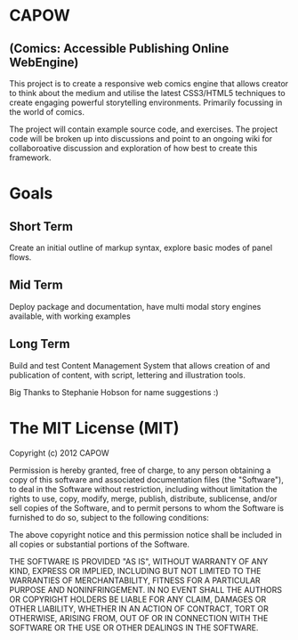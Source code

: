 CAPOW 
==
(Comics: Accessible Publishing Online WebEngine)
--
This project is to create a responsive web comics engine that allows creator to think about the medium and utilise the latest CSS3/HTML5 techniques to create engaging powerful storytelling environments. Primarily focussing in the world of comics.

The project will contain example source code, and exercises. The project code will be broken up into discussions and point to an ongoing wiki for collaboroative discussion and exploration of how best to create this framework.

Goals
==
Short Term
--
Create an initial outline of markup syntax, explore basic modes of panel flows.

Mid Term
--
Deploy package and documentation, have multi modal story engines available, with working examples

Long Term
--
Build and test Content Management System that allows creation of and publication of content, with script, lettering and illustration tools.

Big Thanks to Stephanie Hobson for name suggestions :)

The MIT License (MIT)
==

Copyright (c) 2012 CAPOW

Permission is hereby granted, free of charge, to any person obtaining a copy of this software and associated documentation files (the "Software"), to deal in the Software without restriction, including without limitation the rights to use, copy, modify, merge, publish, distribute, sublicense, and/or sell copies of the Software, and to permit persons to whom the Software is furnished to do so, subject to the following conditions:

The above copyright notice and this permission notice shall be included in all copies or substantial portions of the Software.

THE SOFTWARE IS PROVIDED "AS IS", WITHOUT WARRANTY OF ANY KIND, EXPRESS OR IMPLIED, INCLUDING BUT NOT LIMITED TO THE WARRANTIES OF MERCHANTABILITY, FITNESS FOR A PARTICULAR PURPOSE AND NONINFRINGEMENT. IN NO EVENT SHALL THE AUTHORS OR COPYRIGHT HOLDERS BE LIABLE FOR ANY CLAIM, DAMAGES OR OTHER LIABILITY, WHETHER IN AN ACTION OF CONTRACT, TORT OR OTHERWISE, ARISING FROM, OUT OF OR IN CONNECTION WITH THE SOFTWARE OR THE USE OR OTHER DEALINGS IN THE SOFTWARE.